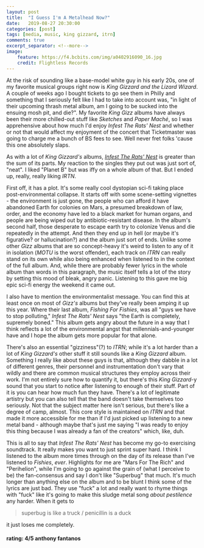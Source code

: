 ```yaml
---
layout: post
title:  "I Guess I'm A Metalhead Now?"
date:   2019-08-27 20:30:00
categories: [post]
tags: [media, music, king gizzard, itrn]
comments: true
excerpt_separator: <!--more-->
image:
    feature: https://f4.bcbits.com/img/a0402916090_16.jpg
    credit: Flightless Records
---
```


At the risk of sounding like a base-model white guy in his early 20s, one of my favorite musical groups right now is _King Gizzard and the Lizard Wizard_. A couple of weeks ago I bought tickets to go see them in Philly and something that I seriously felt like I had to take into account was, "in light of their upcoming thrash metal album, am I going to be sucked into the ensuing mosh pit, and die?". My favorite _King Gizz_ albums have always been their more chilled-out stuff like _Sketches_ and _Paper Maché_, so I was apprehensive about how much I'd enjoy _Infest The Rats' Nest_ and whether or not that would affect my enjoyment of the concert that Ticketmaster was going to charge me a bunch of BS fees to see. Well never fret folks 'cause this one absolutely slaps.

<!--more-->

As with a lot of _King Gizzard's_ albums, [_Infest The Rats' Nest_](https://open.spotify.com/album/2Jyq77zjK3pAECGEm6SQVc) is greater than the sum of its parts. My reaction to the singles they put out was just sort of, "neat". I liked "Planet B" but was iffy on a whole album of that. But I ended up, really, really liking _IRTN_.

First off, it has a plot. It's some really cool dystopian sci-fi taking place post-environmental collapse. It starts off with some scene-setting vignettes  - the environment is just gone, the people who can afford it have abandoned Earth for colonies on Mars, a presumed breakdown of law, order, and the economy have led to a black market for human organs, and people are being wiped out by antibiotic-resistant disease. In the album's second half, those desperate to escape earth try to colonize Venus and die repeatedly in the attempt. And then they end up in hell (or maybe it's figurative? or hallucination?) and the album just sort of ends. Unlike some other _Gizz_ albums that are so concept-heavy it's weird to listen to any of it in isolation (_MOTU_ is the worst offender), each track on _ITRN_ can really stand on its own while also being enhanced when listened to in the context of the full album. And, while there are probably fewer lyrics in the whole album than words in this paragraph, the music itself tells a lot of the story by setting this mood of bleak, angry panic. Listening to this gave me big epic sci-fi energy the weekend it came out.

I also have to mention the environmentalist message. You can find this at least once on most of _Gizz's_ albums but they've really been amping it up this year. Where their last album, _Fishing For Fishies_, was all "guys we have to stop polluting," _Infest The Rats' Nest_ says "the Earth is completely, supremely boned." This album gets angry about the future in a way that I think reflects a lot of the environmental angst that millennials-and-younger have and I hope the album gets more popular for that alone.

There's also an essential "gizziness"\(?\) to _ITRN_; while it's a lot harder than a lot of _King Gizzard's_ other stuff it still sounds like a _King Gizzard_ album. Something I really like about these guys is that, although they dabble in a lot of different genres, their personnel and instrumentation don't vary that wildly and there are common musical structures they employ across their work. I'm not entirely sure how to quantify it, but there's this _King Gizzard_-y sound that you start to notice after listening to enough of their stuff. Part of it is you can hear how much fun they have. There's a lot of legitimate artistry but you can also tell that the band doesn't take themselves too seriously. Not that the subject matter here isn't serious, but there's like a degree of camp, almost. This core style is maintained on _ITRN_ and that made it more accessible for me than if I'd just picked up listening to a new metal band - although maybe that's just me saying "I was ready to enjoy this thing because I was already a fan of the creators" which, like, duh.

This is all to say that _Infest The Rats' Nest_ has become my go-to exercising soundtrack. It really makes you want to just sprint super hard. I think I listened to the album more times through on the day of its release than I've listened to _Fishies_, _ever_. Highlights for me are "Mars For The Rich" and "Perihelion", while I'm going to go against the grain of (what I perceive to be) the fan-consensus and say I don't like "Superbug" that much. It's much longer than anything else on the album and to be blunt I think some of the lyrics are just bad. They use "fuck" a lot and really want to rhyme things with "fuck" like it's going to make this sludge metal song _about pestilence_ any harder. When it gets to
> superbug is like a truck / penicillin is a duck

it just loses me completely.

#### rating: 4/5 anthony fantanos